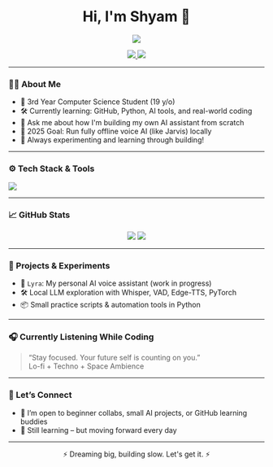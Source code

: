 <h1 align="center">Hi, I'm Shyam 👋</h1>

<p align="center">
  <img src="https://readme-typing-svg.herokuapp.com/?lines=Computer+Science+Student;Future+AI+Engineer;In+Love+Building+of+Cool+Things!&center=true&width=440&height=45">
</p>

<p align="center">
  <a href="https://github.com/shyamsudhesh">
    <img src="https://img.shields.io/github/followers/shyamsudhesh?label=Follow&style=social">
  </a>
  <a href="mailto:shyamsudesh8@gmail.com">
    <img src="https://img.shields.io/badge/email-DM%20Me%20Anytime-blue">
  </a>
</p>

---

### 🧑‍💻 About Me
- 🧠 3rd Year Computer Science Student (19 y/o)  
- 🛠️ Currently learning: GitHub, Python, AI tools, and real-world coding  
- 💬 Ask me about how I'm building my own AI assistant from scratch  
- 🎯 2025 Goal: Run fully offline voice AI (like Jarvis) locally  
- 🧪 Always experimenting and learning through building!

---

### ⚙️ Tech Stack & Tools
<p>
  <img src="https://skillicons.dev/icons?i=python,github,git,linux,vscode,arduino,html,css,js" />
</p>

---

### 📈 GitHub Stats
<p align="center">
  <img src="https://github-readme-stats.vercel.app/api?username=shyamsudhesh&show_icons=true&theme=tokyonight&hide=issues" />
  <img src="https://github-readme-stats.vercel.app/api/top-langs/?username=shyamsudhesh&layout=compact&theme=tokyonight" />
</p>

---

### 🚀 Projects & Experiments
- 💬 `Lyra`: My personal AI voice assistant (work in progress)  
- 🛠️ Local LLM exploration with Whisper, VAD, Edge-TTS, PyTorch  
- 📦 Small practice scripts & automation tools in Python

---

### 🎧 Currently Listening While Coding
> “Stay focused. Your future self is counting on you.”  
> Lo-fi + Techno + Space Ambience

---

### 🤝 Let’s Connect
- 💬 I’m open to beginner collabs, small AI projects, or GitHub learning buddies  
- 🧠 Still learning – but moving forward every day  

---

<p align="center">⚡ Dreaming big, building slow. Let's get it. ⚡</p>
